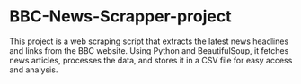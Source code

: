 # BBC-News-Scrapper-project
This project is a web scraping script that extracts the latest news headlines and links from the BBC website. Using Python and BeautifulSoup, it fetches news articles, processes the data, and stores it in a CSV file for easy access and analysis.
